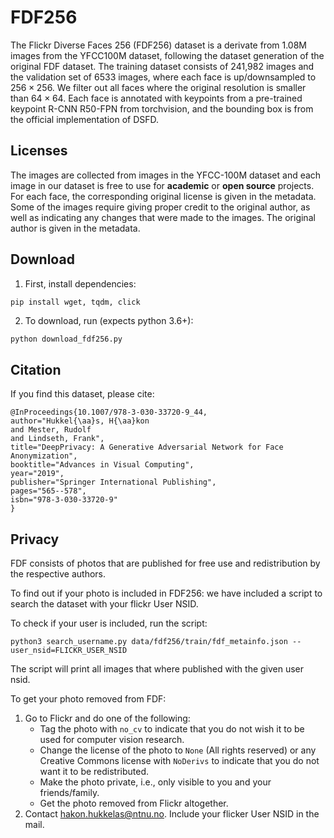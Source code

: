 # FDF256 

The Flickr Diverse Faces 256 (FDF256) dataset is a derivate from 1.08M images from the YFCC100M dataset, following the dataset generation of the original FDF dataset.
The training dataset consists of 241,982 images and the validation set of 6533 images, where each face is up/downsampled to $256 \times 256$.
We filter out all faces where the original resolution is smaller than $64 \times 64$.
Each face is annotated with keypoints from a pre-trained keypoint R-CNN R50-FPN from torchvision, and the bounding box is from the official implementation of DSFD.


## Licenses
The images are collected from images in the YFCC-100M dataset and each image in our dataset is free to use for **academic** or **open source** projects. For each face, the corresponding original license is given in the metadata.
Some of the images require giving proper credit to the original author, as well as indicating any changes that were made to the images. The original author is given in the metadata.

## Download

1. First, install dependencies:

```bash
pip install wget, tqdm, click
```

2. To download, run (expects python 3.6+): 

```
python download_fdf256.py
```

## Citation
If you find this dataset, please cite:
```
@InProceedings{10.1007/978-3-030-33720-9_44,
author="Hukkel{\aa}s, H{\aa}kon
and Mester, Rudolf
and Lindseth, Frank",
title="DeepPrivacy: A Generative Adversarial Network for Face Anonymization",
booktitle="Advances in Visual Computing",
year="2019",
publisher="Springer International Publishing",
pages="565--578",
isbn="978-3-030-33720-9"
}
```

## Privacy
FDF consists of photos that are published for free use and redistribution by the respective authors.

To find out if your photo is included in FDF256: we have included a script to search the dataset with your flickr User NSID.

To check if your user is included, run the script:
```
python3 search_username.py data/fdf256/train/fdf_metainfo.json --user_nsid=FLICKR_USER_NSID
```
The script will print all images that where published with the given user nsid.

To get your photo removed from FDF:

1. Go to Flickr and do one of the following:
    - Tag the photo with `no_cv` to indicate that you do not wish it to be used for computer vision research.
    - Change the license of the photo to `None` (All rights reserved) or any Creative Commons license with `NoDerivs` to indicate that you do not want it to be redistributed.
    - Make the photo private, i.e., only visible to you and your friends/family.
    - Get the photo removed from Flickr altogether.
2. Contact [hakon.hukkelas@ntnu.no](mailto:hakon.hukkelas@ntnu.no). Include your flicker User NSID in the mail.